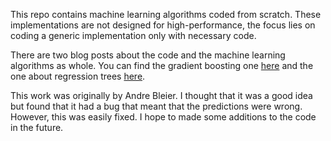 
This repo contains machine learning algorithms coded from scratch. These implementations are not designed for
high-performance, the focus lies on coding a generic implementation only with necessary code.


There are two blog posts about the code and the machine learning algorithms as whole.
You can find the gradient boosting one [here](https://www.statworx.com/blog/coding-gradient-boosted-machines-in-100-lines-of-code) and
the one about regression trees [here](https://www.statworx.com/blog/coding-regression-trees-in-150-lines-of-code).

This work was originally by Andre Bleier. I thought that it was a good idea but found that it had a bug that meant that
the predictions were wrong. However, this was easily fixed. I hope to made some additions to the code in the future.
